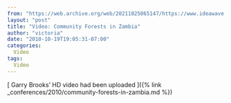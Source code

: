 ```yaml
---
from: "https://web.archive.org/web/20211025065147/https://www.ideawave.ca/video-community-forests-in-zambia/"
layout: "post"
title: "Video: Community Forests in Zambia"
author: "victoria"
date: "2010-10-19T19:05:31-07:00"
categories:
  Video
tags: 
  Video
---
```


[ Garry Brooks’ HD video had been uploaded ]({% link _conferences/2010/community-forests-in-zambia.md %})
